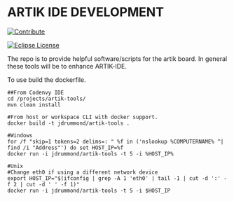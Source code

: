 # ARTIK IDE DEVELOPMENT

[![Contribute](http://beta.codenvy.com/factory/resources/codenvy-contribute.svg)](https://beta.codenvy.com/dashboard/#/load-factory?id=95txzq1w5v5hy9or)

[![Eclipse License](http://img.shields.io/badge/license-Eclipse-brightgreen.svg)](https://github.com/codenvy/che/blob/master/LICENSE)

The repo is to provide helpful software/scripts for the artik board. In general these tools will be to enhance ARTIK-IDE.

To use build the dockerfile.

```shell
##From Codenvy IDE
cd /projects/artik-tools/
mvn clean install
```

```shell
#From host or workspace CLI with docker support.
docker build -t jdrummond/artik-tools .
```

```shell
#Windows
for /f "skip=1 tokens=2 delims=: " %f in ('nslookup %COMPUTERNAME% ^| find /i "Address"') do set HOST_IP=%f
docker run -i jdrummond/artik-tools -t 5 -i %HOST_IP%
```

```shell
#Unix
#Change eth0 if using a different network device
export HOST_IP="$(ifconfig | grep -A 1 'eth0' | tail -1 | cut -d ':' -f 2 | cut -d ' ' -f 1)"
docker run -i jdrummond/artik-tools -t 5 -i $HOST_IP
```
